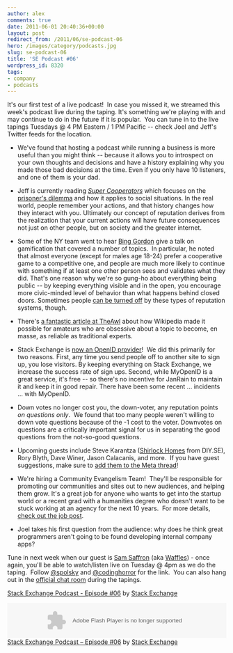 ```yaml
---
author: alex
comments: true
date: 2011-06-01 20:40:36+00:00
layout: post
redirect_from: /2011/06/se-podcast-06
hero: /images/category/podcasts.jpg
slug: se-podcast-06
title: 'SE Podcast #06'
wordpress_id: 8320
tags:
- company
- podcasts
---
```


It's our first test of a live podcast!  In case you missed it, we streamed this week's podcast live during the taping. It's something we're playing with and may continue to do in the future if it is popular.  You can tune in to the live tapings Tuesdays @ 4 PM Eastern / 1 PM Pacific -- check Joel and Jeff's Twitter feeds for the location.



	
  * We've found that hosting a podcast while running a business is more useful than you might think -- because it allows you to introspect on your own thoughts and decisions and have a history explaining why you made those bad decisions at the time.  Even if you only have 10 listeners, and one of them is your dad.

	
  * Jeff is currently reading _[Super Cooperators](http://www.amazon.com/dp/1439100187/?tag=stackoverfl08-20)_ which focuses on the [prisoner's dilemma](http://en.wikipedia.org/wiki/Prisoner's_dilemma) and how it applies to social situations. In the real world, people remember your actions, and that history changes how they interact with you. Ultimately our concept of reputation derives from the realization that your current actions will have future consequences not just on other people, but on society and the greater internet.

	
  * Some of the NY team went to hear [Bing Gordon](http://en.wikipedia.org/wiki/Bing_Gordon) give a talk on gamification that covered a number of topics.  In particular, he noted that almost everyone (except for males age 18-24) prefer a cooperative game to a competitive one, and people are much more likely to continue with something if at least one other person sees and validates what they did. That's one reason why we're so gung-ho about everything being public -- by keeping everything visible and in the open, you encourage more civic-minded level of behavior than what happens behind closed doors. Sometimes people [can be turned off](http://meta.stackoverflow.com/questions/42481/the-problem-with-extrinsic-motivation) by these types of reputation systems, though.

	
  * There's [a fantastic article at TheAwl](http://www.theawl.com/2011/05/wikipedia-and-the-death-of-the-expert) about how Wikipedia made it possible for amateurs who are obsessive about a topic to become, en masse, as reliable as traditional experts.

	
  * Stack Exchange is [now an OpenID provider](http://blog.stackoverflow.com/2011/05/stack-exchange-is-an-openid-provider/)!  We did this primarily for two reasons. First, any time you send people off to another site to sign up, you lose visitors. By keeping everything on Stack Exchange, we increase the success rate of sign ups. Second, while MyOpenID is a great service, it's free -- so there's no incentive for JanRain to maintain it and keep it in good repair. There have been some recent ... incidents ... with MyOpenID.

	
  * Down votes no longer cost you, the down-voter, any reputation points _on questions only_.  We found that too many people weren't willing to down vote questions because of the -1 cost to the voter. Downvotes on questions are a critically important signal for us in separating the good questions from the not-so-good questions.

	
  * Upcoming guests include Steve Karantza ([Shirlock Homes](http://diy.stackexchange.com/users/386/shirlock-homes) from DIY.SE), Rory Blyth, Dave Winer, Jason Calacanis, and more.  If you have guest suggestions, make sure to [add them to the Meta thread](http://meta.stackoverflow.com/questions/91139/who-do-you-want-to-see-on-the-stack-exchange-podcast)!

	
  * We're hiring a Community Evangelism Team!  They'll be responsible for promoting our communities and sites out to new audiences, and helping them grow. It's a great job for anyone who wants to get into the startup world or a recent grad with a humanities degree who doesn't want to be stuck working at an agency for the next 10 years.  For more details, [check out the job post](http://stackexchange.theresumator.com/apply/5bbnOo/Community-Evangelism-Team.html).

	
  * Joel takes his first question from the audience: why does he think great programmers aren't going to be found developing internal company apps?


Tune in next week when our guest is [Sam Saffron](http://stackoverflow.com/users/17174/sam-saffron) (aka [Waffles](http://meta.stackoverflow.com/users/17174/waffles)) - once again, you'll be able to watch/listen live on Tuesday @ 4pm as we do the taping.  Follow [@spolsky](http://twitter.com/#!/spolsky) and [@codinghorror](http://www.twitter.com/codinghorror) for the link.  You can also hang out in the [official chat room](http://chat.stackexchange.com/rooms/512/se-podcast-live-chat) during the tapings.

[Stack Exchange Podcast - Episode #06](http://soundcloud.com/stack-exchange/stack-exchange-podcast-8) by [Stack Exchange](http://soundcloud.com/stack-exchange)

<p><object width="100%" height="81"><param name="movie" value="http://player.soundcloud.com/player.swf?url=http%3A%2F%2Fapi.soundcloud.com%2Ftracks%2F16327907" /><param name="allowscriptaccess" value="always" /><embed type="application/x-shockwave-flash" width="100%" height="81" src="http://player.soundcloud.com/player.swf?url=http%3A%2F%2Fapi.soundcloud.com%2Ftracks%2F16327907" allowscriptaccess="always"></embed></object> <span><a href="http://soundcloud.com/stack-exchange/stack-exchange-podcast-8">Stack Exchange Podcast &#8211; Episode #06</a> by <a href="http://soundcloud.com/stack-exchange">Stack Exchange</a></span></p>